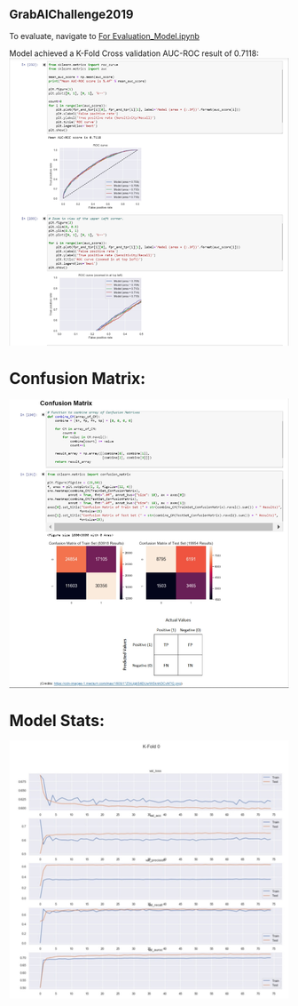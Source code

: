 ## GrabAIChallenge2019

To evaluate, navigate to [For Evaluation_Model.ipynb](https://github.com/wilsonteng97/GrabAIChallenge2019/master/For%20Evaluation_Model.ipynb)

Model achieved a K-Fold Cross validation AUC-ROC result of 0.7118:
![Model Results](https://raw.githubusercontent.com/wilsonteng97/GrabAIChallenge2019/master/Images/Model_AUCROC_graph.jpg)

# Confusion Matrix: 
![Confusion Matrix](https://raw.githubusercontent.com/wilsonteng97/GrabAIChallenge2019/master/Images/Model_ConfusionMatrix.jpg)

# Model Stats:
![Model Stats](https://raw.githubusercontent.com/wilsonteng97/GrabAIChallenge2019/master/Images/Model.jpg)


